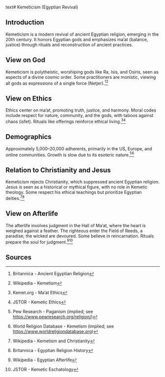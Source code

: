 text# Kemeticism (Egyptian Revival)
## Introduction
Kemeticism is a modern revival of ancient Egyptian religion, emerging in the 20th century. It honors Egyptian gods and emphasizes ma’at (balance, justice) through rituals and reconstruction of ancient practices.
## View on God
Kemeticism is polytheistic, worshiping gods like Ra, Isis, and Osiris, seen as aspects of a divine cosmic order. Some practitioners are monistic, viewing all gods as expressions of a single force (Netjer).[^41][^42]
## View on Ethics
Ethics center on ma’at, promoting truth, justice, and harmony. Moral codes include respect for nature, community, and the gods, with taboos against chaos (isfet). Rituals like offerings reinforce ethical living.[^43][^44]
## Demographics
Approximately 5,000–20,000 adherents, primarily in the US, Europe, and online communities. Growth is slow due to its esoteric nature.[^45][^46]
## Relation to Christianity and Jesus
Kemeticism rejects Christianity, which suppressed ancient Egyptian religion. Jesus is seen as a historical or mythical figure, with no role in Kemetic theology. Some respect his ethical teachings but prioritize Egyptian deities.[^47][^48]
## View on Afterlife
The afterlife involves judgment in the Hall of Ma’at, where the heart is weighed against a feather. The righteous enter the Field of Reeds, a paradise; the wicked are devoured. Some believe in reincarnation. Rituals prepare the soul for judgment.[^49][^50]
## Sources
[^41]: Britannica - Ancient Egyptian Religion[](https://www.britannica.com/topic/ancient-Egyptian-religion)
[^42]: Wikipedia - Kemetism[](https://en.wikipedia.org/wiki/Kemetism)
[^43]: Kemet.org - Ma’at Ethics[](https://www.kemet.org/ethics)
[^44]: JSTOR - Kemetic Ethics[](https://www.jstor.org/stable/3260497)
[^45]: Pew Research - Paganism (implied; see https://www.pewresearch.org/religion/)
[^46]: World Religion Database - Kemetism (implied; see https://www.worldreligiondatabase.org)
[^47]: Wikipedia - Kemetism and Christianity[](https://en.wikipedia.org/wiki/Kemetism#Christianity)
[^48]: Britannica - Egyptian Religion History[](https://www.britannica.com/topic/ancient-Egyptian-religion)
[^49]: Wikipedia - Egyptian Afterlife[](https://en.wikipedia.org/wiki/Ancient_Egyptian_afterlife_beliefs)
[^50]: JSTOR - Kemetic Eschatology[](https://www.jstor.org/stable/3260498)
